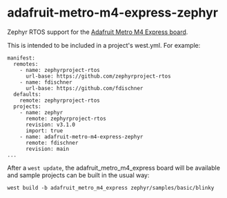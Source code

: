 # adafruit-metro-m4-express-zephyr
Zephyr RTOS support for the [Adafruit Metro M4 Express board](https://www.adafruit.com/product/3382).

This is intended to be included in a project's west.yml. For example:
```
manifest:
  remotes:
    - name: zephyrproject-rtos
      url-base: https://github.com/zephyrproject-rtos
    - name: fdischner
      url-base: https://github.com/fdischner
  defaults:
    remote: zephyrproject-rtos
  projects:
    - name: zephyr
      remote: zephyrproject-rtos
      revision: v3.1.0
      import: true
    - name: adafruit-metro-m4-express-zephyr
      remote: fdischner
      revision: main
...
```

After a `west update`, the adafruit_metro_m4_express board will be available and sample projects can be built in the usual way:
```
west build -b adafruit_metro_m4_express zephyr/samples/basic/blinky
```
